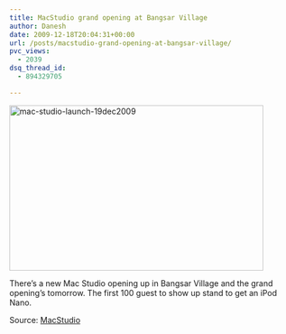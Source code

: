 ```yaml
---
title: MacStudio grand opening at Bangsar Village
author: Danesh
date: 2009-12-18T20:04:31+00:00
url: /posts/macstudio-grand-opening-at-bangsar-village/
pvc_views:
  - 2039
dsq_thread_id:
  - 894329705

---
```

[<img loading="lazy" class="alignnone size-medium wp-image-1907" title="mac-studio-launch-19dec2009" src="/wp-content/uploads/2009/12/mac-studio-launch-19dec2009-450x293.png" alt="mac-studio-launch-19dec2009" width="450" height="293" srcset="/wp-content/uploads/2009/12/mac-studio-launch-19dec2009-450x293.png 450w, /wp-content/uploads/2009/12/mac-studio-launch-19dec2009-1024x667.png 1024w, /wp-content/uploads/2009/12/mac-studio-launch-19dec2009.png 1030w" sizes="(max-width: 450px) 100vw, 450px" />][1]

There&#8217;s a new Mac Studio opening up in Bangsar Village and the grand opening&#8217;s tomorrow. The first 100 guest to show up stand to get an iPod Nano.

Source: [MacStudio][1]

 [1]: http://www.discoveryweek.com.my/macstudio/